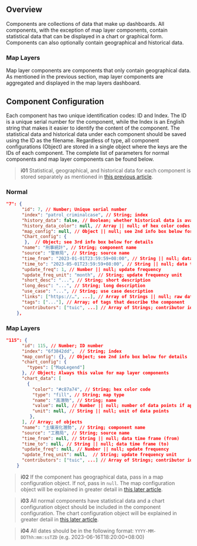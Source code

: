 ## Overview
Components are collections of data that make up dashboards. All components, with the exception of map layer components, contain statistical data that can be displayed in a chart or graphical form. Components can also optionally contain geographical and historical data.

### Map Layers
Map layer components are components that only contain geographical data. As mentioned in the previous section, map layer components are aggregated and displayed in the map layers dashboard.

## Component Configuration
Each component has two unique identification codes: ID and Index. The ID is a unique serial number for the component, while the Index is an English string that makes it easier to identify the content of the component. The statistical data and historical data under each component should be saved using the ID as the filename. Regardless of type, all component configurations (Object) are stored in a single object where the keys are the IDs of each component. The complete list of parameters for normal components and map layer components can be found below.

> **i01**
> Statistical, geographical, and historical data for each component is stored separately as mentioned in [this previous article](/front-end/file-system).

### Normal
```json
"7": {
      "id": 7, // Number; Unique serial number
      "index": "patrol_criminalcase", // String; index
      "history_data": false, // Boolean; whether historical data is available
      "history_data_color": null, // Array || null; of hex color codes, defaults to chart colors
      "map_config": null, // Object || null; see 2nd info box below for details
      "Chart_config": {
       },  // Object; see 3rd info box below for details
      "name": "刑事統計", // String; component name
      "source": "警察局", // String; source name
      "time_from": "2023-01-01T23:59:59+08:00", // String || null; data time frame (from)
      "time_to": "2023-05-01T23:59:59+08:00", // String || null; data time frame (to)
      "update_freq": 1, // Number || null; update frequency 
      "update_freq_unit": "month", // String; update frequency unit
      "short_desc": "...", // String; short description
      "long_desc": "...", // String; long description
      "use_case": "...", // String; use case description
      "links": ["https://…", ...], // Array of Strings || null; raw data sources
      "tags": ["..."], // Array; of tags that describe the component
	  "contributors": ["tuic", ...] // Array of Strings; contributor id
    },
```

### Map Layers
``` json
"115": {
      "id": 115, // Number; ID number
      "index": "6f3842dd",  // String; index
      "map_config": {}, // Object; see 2nd info box below for details
      "chart_config": {
        "types": ["MapLegend"]
      }, // Object; Always this value for map layer components
      "chart_data": [
        { 
          "color": "#c87a74", // String; hex color code 
          "type": "fill", // String; map type
          "name": "高潛勢", // String; name
          "value": null, // Number || null; number of data points if applicable
          "unit": null, // String || null; unit of data points
         },
      ], // Array; of objects
      "name": "土壤液化潛勢", // String; component name
      "source": "工務局", // String; source name
      "time_from": null, // String || null; data time frame (from)
      "time_to": null, // String || null; data time frame (to)
      "update_freq": null, // Number || null; update frequency
      "update_freq_unit": null,  // String; update frequency unit
	  "contributors": ["tuic", ...] // Array of Strings; contributor id
    }
```
> **i02**
> If the component has geographical data, pass in a map configuration object. If not, pass in `null`. The map configuration object will be explained in greater detail in [this later article](/front-end/supported-map-types#map-config).

> **i03**
> All normal components have statistical data and a chart configuration object should be included in the component configuration. The chart configuration object will be explained in greater detail in [this later article](/front-end/supported-chart-types#chart-config).

> **i04**
> All dates should be in the following format: `YYYY-MM-DDThh:mm:ssTZD` (e.g. 2023-06-16T18:20:00+08:00)
